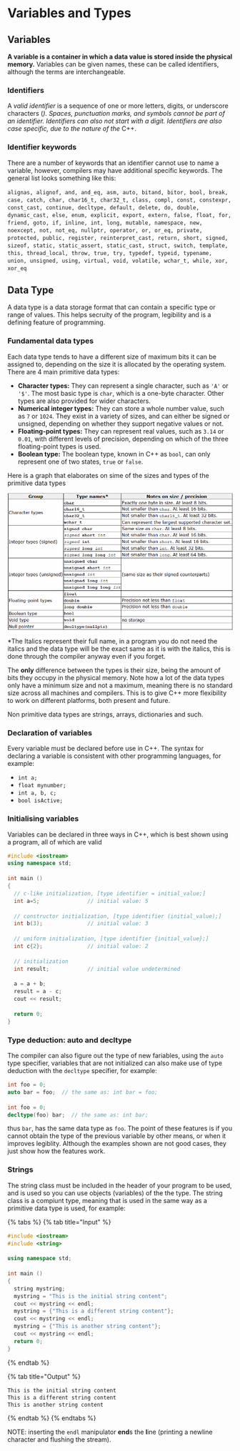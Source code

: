 # Variables and Types

## Variables

**A variable is a container in which a data value is stored inside the physical memory.** Variables can be given names, these can be called identifiers, although the terms are interchangeable.

### Identifiers

A _valid identifier_ is a sequence of one or more letters, digits, or underscore characters \(_\). Spaces, punctuation marks, and symbols cannot be part of an identifier. Identifiers can also not start with a digit. Identifiers are also case specific, due to the nature of the_ C++.

### Identifier keywords

There are a number of keywords that an identifier cannot use to name a variable, however, compilers may have additional specific keywords. The general list looks something like this:

`alignas, alignof, and, and_eq, asm, auto, bitand, bitor, bool, break, case, catch, char, char16_t, char32_t, class, compl, const, constexpr, const_cast, continue, decltype, default, delete, do, double, dynamic_cast, else, enum, explicit, export, extern, false, float, for, friend, goto, if, inline, int, long, mutable, namespace, new, noexcept, not, not_eq, nullptr, operator, or, or_eq, private, protected, public, register, reinterpret_cast, return, short, signed, sizeof, static, static_assert, static_cast, struct, switch, template, this, thread_local, throw, true, try, typedef, typeid, typename, union, unsigned, using, virtual, void, volatile, wchar_t, while, xor, xor_eq`

## Data Type

A data type is a data storage format that can contain a specific type or range of values. This helps secruity of the program, legibility and is a defining feature of programming.

### Fundamental data types

Each data type tends to have a different size of maximum bits it can be assigned to, depending on the size it is allocated by the operating system. There are 4 main primitive data types:

* **Character types:** They can represent a single character, such as `'A'` or `'$'`. The most basic type is `char`, which is a one-byte character. Other types are also provided for wider characters.
* **Numerical integer types:** They can store a whole number value, such as `7` or `1024`. They exist in a variety of sizes, and can either be signed or unsigned, depending on whether they support negative values or not.
* **Floating-point types:** They can represent real values, such as `3.14` or `0.01`, with different levels of precision, depending on which of the three floating-point types is used.
* **Boolean type:** The boolean type, known in C++ as `bool`, can only represent one of two states, `true` or `false`.

Here is a graph that elaborates on sime of the sizes and types of the primitive data types

![](../../../../.gitbook/assets/image.png)

\*The Italics represent their full name, in a program you do not need the italics and the data type will be the exact same as it is with the italics, this is done through the compiler anyway even if you forget.

The **only** difference between the types is their size, being the amount of bits they occupy in the physical memory. Note how a lot of the data types only have a minimum size and not a maximum, meaning there is no standard size across all machines and compilers. This is to give C++ more flexibility to work on different platforms, both present and future.

Non primitive data types are strings, arrays, dictionaries and such.

### Declaration of variables

Every variable must be declared before use in C++. The syntax for declaring a variable is consistent with other programming languages, for example:

* `int a;`
* `float mynumber;`
* `int a, b, c;`
* `bool isActive;`

### Initialising variables

Variables can be declared in three ways in C++, which is best shown using a program, all of which are valid

```cpp
#include <iostream>
using namespace std;

int main ()
{
  // c-like initialization, [type identifier = initial_value;]
  int a=5;               // initial value: 5
  
  // constructor initialization, [type identifier (initial_value);]
  int b(3);              // initial value: 3
  
  // uniform initialization, [type identifier {initial_value};]
  int c{2};              // initial value: 2
  
  // initialization
  int result;            // initial value undetermined

  a = a + b;
  result = a - c;
  cout << result;

  return 0;
}
```

### Type deduction: auto and decltype

The compiler can also figure out the type of new fariables, using the `auto` type specifier, variables that are not initialized can also make use of type deduction with the `decltype` specifier, for example:

```cpp
int foo = 0;
auto bar = foo;  // the same as: int bar = foo;

int foo = 0;
decltype(foo) bar;  // the same as: int bar;
```

thus `bar`, has the same data type as `foo`. The point of these features is if you cannot obtain the type of the previous variable by other means, or when it improves legiblity. Although the examples shown are not good cases, they just show how the features work.

### Strings

The string class must be included in the header of your program to be used, and is used so you can use objects \(variables\) of the the type. The string class is a compiunt type, meaning that is used in the same way as a primitive data type is used, for example:

{% tabs %}
{% tab title="Input" %}
```cpp
#include <iostream>
#include <string>

using namespace std;

int main ()
{
  string mystring;
  mystring = "This is the initial string content";
  cout << mystring << endl;
  mystring = {"This is a different string content"};
  cout << mystring << endl;
  mystring = {"This is another string content"};
  cout << mystring << endl;
  return 0;
}
```
{% endtab %}

{% tab title="Output" %}
```
This is the initial string content
This is a different string content
This is another string content
```
{% endtab %}
{% endtabs %}

NOTE: inserting the `endl` manipulator **end**s the **l**ine \(printing a newline character and flushing the stream\).

